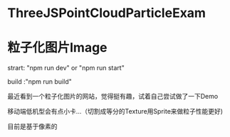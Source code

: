 # ThreeJSPointCloudParticleExam

# 粒子化图片Image

 strart: "npm run dev"  or "npm run start"
 
 build :"npm run build"
 
 最近看到一个粒子化图片的网站，觉得挺有趣，试着自己尝试做了一下Demo
 
 移动端低机型会有点小卡...（切割成等分的Texture用Sprite来做粒子性能更好)
 
 目前是基于像素的
